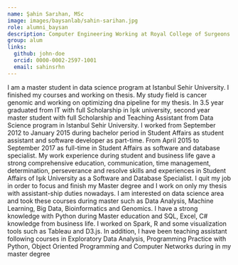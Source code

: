 ```yaml
---
name: Şahin Sarıhan, MSc
image: images/baysanlab/sahin-sarihan.jpg
role: alumni_baysan
description: Computer Engineering Working at Royal College of Surgeons in Ireland
group: alum
links:
  github: john-doe
  orcid: 0000-0002-2597-1001
  email: sahinsrhn
---
```


I am a master student in data science program at Istanbul Sehir University. I finished my courses and working on thesis. My study field is cancer genomic and working on optimizing dna pipeline for my thesis. In 3.5 year graduated from IT with full Scholarship in Işık university, second year master student with full Scholarship and Teaching Assistant from Data Science program in Istanbul Sehir University. I worked from September 2012 to January 2015 during bachelor period in Student Affairs as student assistant and software developer as part-time. From April 2015 to September 2017 as full-time in Student Affairs as software and database specialist. My work experience during student and business life gave a strong comprehensive education, communication, time management, determination, perseverance and resolve skills and experiences in Student Affairs of Işık University as a Software and Database Specialist. I quit my job in order to focus and finish my Master degree and I work on only my thesis with assistant-ship duties nowadays. I am interested on data science area and took these courses during master such as Data Analysis, Machine Learning, Big Data, Bioinformatics and Genomics. I have a strong knowledge with Python during Master education and SQL, Excel, C# knowledge from business life. I worked on Spark, R and some visualization tools such as Tableau and D3.js. In addition, I have been teaching assistant following courses in Exploratory Data Analysis, Programming Practice with Python, Object Oriented Programming and Computer Networks during in my master degree
